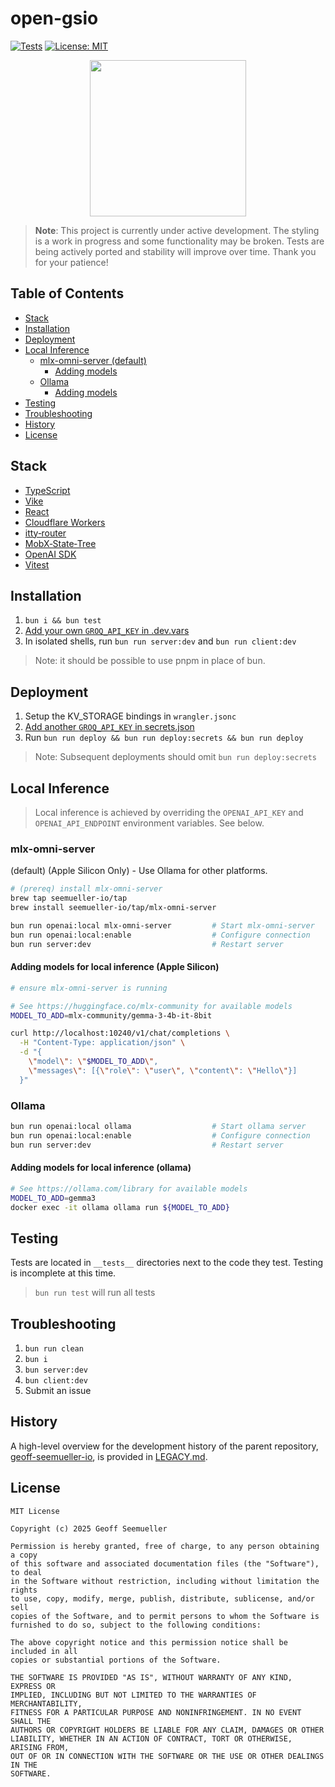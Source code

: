 # open-gsio

[![Tests](https://github.com/geoffsee/open-gsio/actions/workflows/test.yml/badge.svg)](https://github.com/geoffsee/open-gsio/actions/workflows/test.yml)
[![License: MIT](https://img.shields.io/badge/License-MIT-green.svg)](https://opensource.org/licenses/MIT)
</br>

<p align="center">
  <img src="https://github.com/user-attachments/assets/620d2517-e7be-4bb0-b2b7-3aa0cba37ef0" width="250" />
</p>

> **Note**: This project is currently under active development. The styling is a work in progress and some functionality
> may be broken. Tests are being actively ported and stability will improve over time. Thank you for your patience!

## Table of Contents

- [Stack](#stack)
- [Installation](#installation)
- [Deployment](#deployment)
- [Local Inference](#local-inference)
  - [mlx-omni-server (default)](#mlx-omni-server)
    - [Adding models](#adding-models-for-local-inference-apple-silicon)
  - [Ollama](#ollama)
    - [Adding models](#adding-models-for-local-inference-ollama)
- [Testing](#testing)
- [Troubleshooting](#troubleshooting)
- [History](#history)
- [License](#license)

## Stack

- [TypeScript](https://www.typescriptlang.org/)
- [Vike](https://vike.dev/)
- [React](https://react.dev/)
- [Cloudflare Workers](https://developers.cloudflare.com/workers/)
- [itty‑router](https://github.com/kwhitley/itty-router)
- [MobX‑State‑Tree](https://mobx-state-tree.js.org/)
- [OpenAI SDK](https://github.com/openai/openai-node)
- [Vitest](https://vitest.dev/)

## Installation

1. `bun i && bun test`
1. [Add your own `GROQ_API_KEY` in .dev.vars](https://console.groq.com/keys)
1. In isolated shells, run `bun run server:dev` and `bun run client:dev`

> Note: it should be possible to use pnpm in place of bun.

## Deployment

1. Setup the KV_STORAGE bindings in `wrangler.jsonc`
1. [Add another `GROQ_API_KEY` in secrets.json](https://console.groq.com/keys)
1. Run `bun run deploy && bun run deploy:secrets && bun run deploy`

> Note: Subsequent deployments should omit `bun run deploy:secrets`

## Local Inference

> Local inference is achieved by overriding the `OPENAI_API_KEY` and `OPENAI_API_ENDPOINT` environment variables. See below.

### mlx-omni-server

(default) (Apple Silicon Only) - Use Ollama for other platforms.

```bash
# (prereq) install mlx-omni-server
brew tap seemueller-io/tap
brew install seemueller-io/tap/mlx-omni-server

bun run openai:local mlx-omni-server         # Start mlx-omni-server
bun run openai:local:enable                  # Configure connection
bun run server:dev                           # Restart server
```

#### Adding models for local inference (Apple Silicon)

```bash
# ensure mlx-omni-server is running

# See https://huggingface.co/mlx-community for available models
MODEL_TO_ADD=mlx-community/gemma-3-4b-it-8bit

curl http://localhost:10240/v1/chat/completions \
  -H "Content-Type: application/json" \
  -d "{
    \"model\": \"$MODEL_TO_ADD\",
    \"messages\": [{\"role\": \"user\", \"content\": \"Hello\"}]
  }"
```

### Ollama

```bash
bun run openai:local ollama                  # Start ollama server
bun run openai:local:enable                  # Configure connection
bun run server:dev                           # Restart server
```

#### Adding models for local inference (ollama)

```bash
# See https://ollama.com/library for available models
MODEL_TO_ADD=gemma3
docker exec -it ollama ollama run ${MODEL_TO_ADD}
```

## Testing

Tests are located in `__tests__` directories next to the code they test. Testing is incomplete at this time.

> `bun run test` will run all tests

## Troubleshooting

1.  `bun run clean`
1.  `bun i`
1.  `bun server:dev`
1.  `bun client:dev`
1.  Submit an issue

## History

A high-level overview for the development history of the parent repository, [geoff-seemueller-io](https://geoff.seemueller.io), is provided in [LEGACY.md](../../LEGACY.md).

## License

```text
MIT License

Copyright (c) 2025 Geoff Seemueller

Permission is hereby granted, free of charge, to any person obtaining a copy
of this software and associated documentation files (the "Software"), to deal
in the Software without restriction, including without limitation the rights
to use, copy, modify, merge, publish, distribute, sublicense, and/or sell
copies of the Software, and to permit persons to whom the Software is
furnished to do so, subject to the following conditions:

The above copyright notice and this permission notice shall be included in all
copies or substantial portions of the Software.

THE SOFTWARE IS PROVIDED "AS IS", WITHOUT WARRANTY OF ANY KIND, EXPRESS OR
IMPLIED, INCLUDING BUT NOT LIMITED TO THE WARRANTIES OF MERCHANTABILITY,
FITNESS FOR A PARTICULAR PURPOSE AND NONINFRINGEMENT. IN NO EVENT SHALL THE
AUTHORS OR COPYRIGHT HOLDERS BE LIABLE FOR ANY CLAIM, DAMAGES OR OTHER
LIABILITY, WHETHER IN AN ACTION OF CONTRACT, TORT OR OTHERWISE, ARISING FROM,
OUT OF OR IN CONNECTION WITH THE SOFTWARE OR THE USE OR OTHER DEALINGS IN THE
SOFTWARE.
```
